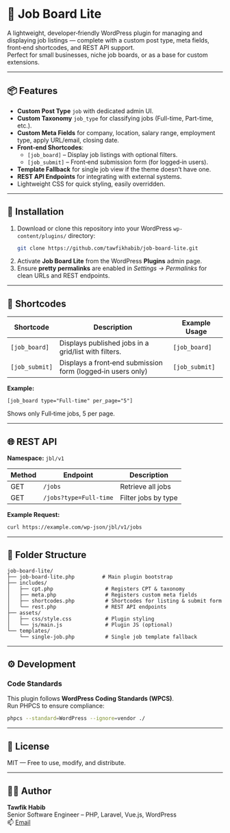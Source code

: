 # 💼 Job Board Lite

A lightweight, developer‑friendly WordPress plugin for managing and displaying job listings — complete with a custom post type, meta fields, front‑end shortcodes, and REST API support.  
Perfect for small businesses, niche job boards, or as a base for custom extensions.

---

## 📦 Features

- **Custom Post Type** `job` with dedicated admin UI.
- **Custom Taxonomy** `job_type` for classifying jobs (Full-time, Part-time, etc.).
- **Custom Meta Fields** for company, location, salary range, employment type, apply URL/email, closing date.
- **Front‑end Shortcodes**:
  - `[job_board]` – Display job listings with optional filters.
  - `[job_submit]` – Front‑end submission form (for logged‑in users).
- **Template Fallback** for single job view if the theme doesn’t have one.
- **REST API Endpoints** for integrating with external systems.
- Lightweight CSS for quick styling, easily overridden.

---

## 🚀 Installation

1. Download or clone this repository into your WordPress `wp-content/plugins/` directory:
   ```bash
   git clone https://github.com/tawfikhabib/job-board-lite.git
   ```
2. Activate **Job Board Lite** from the WordPress **Plugins** admin page.
3. Ensure **pretty permalinks** are enabled in *Settings → Permalinks* for clean URLs and REST endpoints.

---

## 📝 Shortcodes

| Shortcode      | Description                                                | Example Usage        |
| -------------- | ---------------------------------------------------------- | -------------------- |
| `[job_board]`  | Displays published jobs in a grid/list with filters.        | `[job_board]`        |
| `[job_submit]` | Displays a front‑end submission form (logged‑in users only) | `[job_submit]`       |

**Example:**  
```
[job_board type="Full-time" per_page="5"]
```
Shows only Full‑time jobs, 5 per page.

---

## 🌐 REST API

**Namespace:** `jbl/v1`

| Method | Endpoint                  | Description                     |
| ------ | ------------------------- | -------------------------------- |
| GET    | `/jobs`                    | Retrieve all jobs                |
| GET    | `/jobs?type=Full-time`     | Filter jobs by type              |

**Example Request:**
```bash
curl https://example.com/wp-json/jbl/v1/jobs
```

---

## 📂 Folder Structure

```
job-board-lite/
├── job-board-lite.php         # Main plugin bootstrap
├── includes/
│   ├── cpt.php                 # Registers CPT & taxonomy
│   ├── meta.php                # Registers custom meta fields
│   ├── shortcodes.php          # Shortcodes for listing & submit form
│   └── rest.php                # REST API endpoints
├── assets/
│   ├── css/style.css           # Plugin styling
│   └── js/main.js              # Plugin JS (optional)
└── templates/
    └── single-job.php          # Single job template fallback
```

---

## ⚙️ Development

### Code Standards
This plugin follows **WordPress Coding Standards (WPCS)**.  
Run PHPCS to ensure compliance:
```bash
phpcs --standard=WordPress --ignore=vendor ./
```

---

## 📜 License
MIT — Free to use, modify, and distribute.

---

## 👨‍💻 Author
**Tawfik Habib**  
Senior Software Engineer – PHP, Laravel, Vue.js, WordPress  
📫 [Email](mailto:twfkhabib1@gmail.com)
